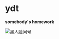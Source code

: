 # ydt

**somebody's homework**

![黑人脸问号](http://ogdiuz21t.bkt.clouddn.com/TB1CAJjLFXXXXXeXpXXXXXXXXXX.tfsprivatejpg_620x10000.jpg)
